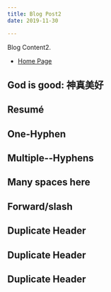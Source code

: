 ```yaml
---
title: Blog Post2
date: 2019-11-30

---
```


Blog Content2.


* [Home Page](/README.md)



## God is good: 神真美好
## Resumé
## One-Hyphen
## Multiple--Hyphens
## Many   spaces  here
## Forward/slash
## Duplicate Header
## Duplicate Header
## Duplicate Header

